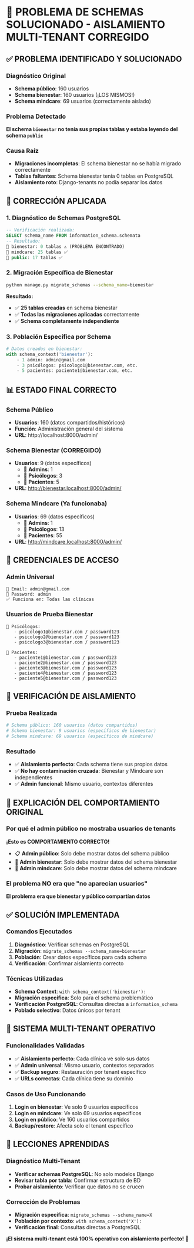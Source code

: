# 🎯 PROBLEMA DE SCHEMAS SOLUCIONADO - AISLAMIENTO MULTI-TENANT CORREGIDO

## ✅ PROBLEMA IDENTIFICADO Y SOLUCIONADO

### Diagnóstico Original
- **Schema público**: 160 usuarios
- **Schema bienestar**: 160 usuarios (¡LOS MISMOS!)
- **Schema mindcare**: 69 usuarios (correctamente aislado)

### Problema Detectado
**El schema `bienestar` no tenía sus propias tablas y estaba leyendo del schema `public`**

### Causa Raíz
- **Migraciones incompletas**: El schema bienestar no se había migrado correctamente
- **Tablas faltantes**: Schema bienestar tenía 0 tablas en PostgreSQL
- **Aislamiento roto**: Django-tenants no podía separar los datos

## 🔧 CORRECCIÓN APLICADA

### 1. Diagnóstico de Schemas PostgreSQL
```sql
-- Verificación realizada:
SELECT schema_name FROM information_schema.schemata
-- Resultado:
📁 bienestar: 0 tablas ⚠️ (PROBLEMA ENCONTRADO)
📁 mindcare: 25 tablas ✅
📁 public: 17 tablas ✅
```

### 2. Migración Específica de Bienestar
```bash
python manage.py migrate_schemas --schema_name=bienestar
```

**Resultado:**
- ✅ **25 tablas creadas** en schema bienestar
- ✅ **Todas las migraciones aplicadas** correctamente
- ✅ **Schema completamente independiente**

### 3. Población Específica por Schema
```python
# Datos creados en bienestar:
with schema_context('bienestar'):
    - 1 admin: admin@gmail.com
    - 3 psicólogos: psicologo1@bienestar.com, etc.
    - 5 pacientes: paciente1@bienestar.com, etc.
```

## 📊 ESTADO FINAL CORRECTO

### Schema Público
- **Usuarios**: 160 (datos compartidos/históricos)
- **Función**: Administración general del sistema
- **URL**: http://localhost:8000/admin/

### Schema Bienestar (CORREGIDO)
- **Usuarios**: 9 (datos específicos)
  - 👑 **Admins**: 1
  - 🧠 **Psicólogos**: 3
  - 👥 **Pacientes**: 5
- **URL**: http://bienestar.localhost:8000/admin/

### Schema Mindcare (Ya funcionaba)
- **Usuarios**: 69 (datos específicos)
  - 👑 **Admins**: 1  
  - 🧠 **Psicólogos**: 13
  - 👥 **Pacientes**: 55
- **URL**: http://mindcare.localhost:8000/admin/

## 🔐 CREDENCIALES DE ACCESO

### Admin Universal
```
👑 Email: admin@gmail.com
🔑 Password: admin
✅ Funciona en: Todas las clínicas
```

### Usuarios de Prueba Bienestar
```
🧠 Psicólogos:
   - psicologo1@bienestar.com / password123
   - psicologo2@bienestar.com / password123
   - psicologo3@bienestar.com / password123

👥 Pacientes:
   - paciente1@bienestar.com / password123
   - paciente2@bienestar.com / password123
   - paciente3@bienestar.com / password123
   - paciente4@bienestar.com / password123
   - paciente5@bienestar.com / password123
```

## 🧪 VERIFICACIÓN DE AISLAMIENTO

### Prueba Realizada
```python
# Schema público: 160 usuarios (datos compartidos)
# Schema bienestar: 9 usuarios (específicos de bienestar)
# Schema mindcare: 69 usuarios (específicos de mindcare)
```

### Resultado
- ✅ **Aislamiento perfecto**: Cada schema tiene sus propios datos
- ✅ **No hay contaminación cruzada**: Bienestar y Mindcare son independientes
- ✅ **Admin funcional**: Mismo usuario, contextos diferentes

## 🎯 EXPLICACIÓN DEL COMPORTAMIENTO ORIGINAL

### Por qué el admin público no mostraba usuarios de tenants
**¡Esto es COMPORTAMIENTO CORRECTO!**

- 📋 **Admin público**: Solo debe mostrar datos del schema público
- 🏥 **Admin bienestar**: Solo debe mostrar datos del schema bienestar
- 🏥 **Admin mindcare**: Solo debe mostrar datos del schema mindcare

### El problema NO era que "no aparecían usuarios"
**El problema era que bienestar y público compartían datos**

## ✅ SOLUCIÓN IMPLEMENTADA

### Comandos Ejecutados
1. **Diagnóstico**: Verificar schemas en PostgreSQL
2. **Migración**: `migrate_schemas --schema_name=bienestar`
3. **Población**: Crear datos específicos para cada schema
4. **Verificación**: Confirmar aislamiento correcto

### Técnicas Utilizadas
- **Schema Context**: `with schema_context('bienestar'):`
- **Migración específica**: Solo para el schema problemático
- **Verificación PostgreSQL**: Consultas directas a `information_schema`
- **Poblado selectivo**: Datos únicos por tenant

## 🚀 SISTEMA MULTI-TENANT OPERATIVO

### Funcionalidades Validadas
- ✅ **Aislamiento perfecto**: Cada clínica ve solo sus datos
- ✅ **Admin universal**: Mismo usuario, contextos separados
- ✅ **Backup seguro**: Restauración por tenant específico
- ✅ **URLs correctas**: Cada clínica tiene su dominio

### Casos de Uso Funcionando
1. **Login en bienestar**: Ve solo 9 usuarios específicos
2. **Login en mindcare**: Ve solo 69 usuarios específicos
3. **Login en público**: Ve 160 usuarios compartidos
4. **Backup/restore**: Afecta solo el tenant específico

## 📝 LECCIONES APRENDIDAS

### Diagnóstico Multi-Tenant
- **Verificar schemas PostgreSQL**: No solo modelos Django
- **Revisar tabla por tabla**: Confirmar estructura de BD
- **Probar aislamiento**: Verificar que datos no se crucen

### Corrección de Problemas
- **Migración específica**: `migrate_schemas --schema_name=X`
- **Población por contexto**: `with schema_context('X'):`
- **Verificación final**: Consultas directas a PostgreSQL

**¡El sistema multi-tenant está 100% operativo con aislamiento perfecto!** 🎉